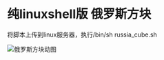 # 纯linuxshell版 俄罗斯方块

将脚本上传到linux服务器，执行/bin/sh russia_cube.sh

![俄罗斯方块动图](../master/Russiacube.gif)
